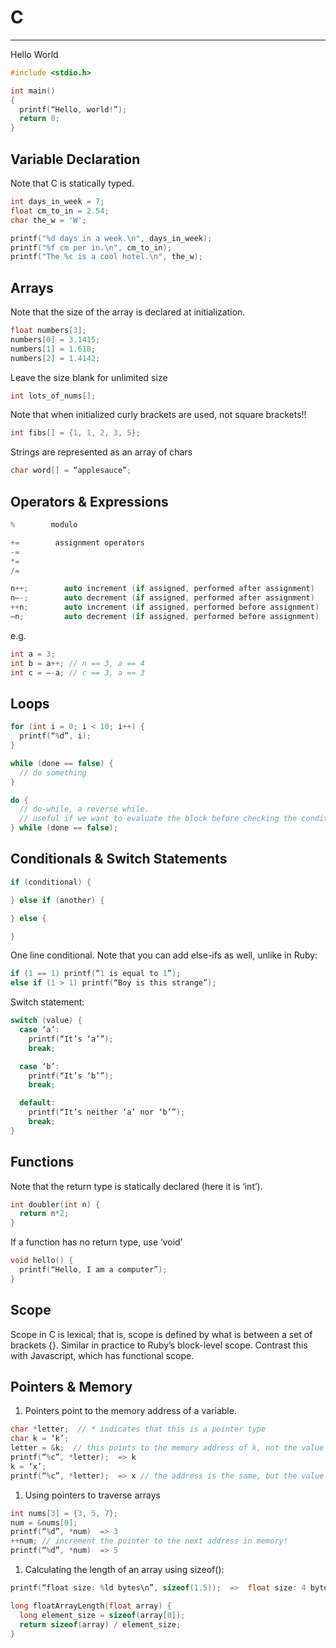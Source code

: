 # C
---

Hello World

```c
#include <stdio.h>

int main()
{
  printf(“Hello, world!”);
  return 0;
}
```


## Variable Declaration

Note that C is statically typed.

```c
int days_in_week = 7;
float cm_to_in = 2.54;
char the_w = 'W';

printf("%d days in a week.\n", days_in_week);
printf("%f cm per in.\n", cm_to_in);
printf("The %c is a cool hotel.\n", the_w);
```


## Arrays

Note that the size of the array is declared at initialization.

```c
float numbers[3];
numbers[0] = 3.1415;
numbers[1] = 1.618;
numbers[2] = 1.4142;
```

Leave the size blank for unlimited size

```c
int lots_of_nums[];
```

Note that when initialized curly brackets are used, not square brackets!!

```c
int fibs[] = {1, 1, 2, 3, 5};
```

Strings are represented as an array of chars

```c
char word[] = “applesauce”;
```


## Operators & Expressions

```c
%        modulo

+=        assignment operators
-=
*=
/=
```

```c
n++;        auto increment (if assigned, performed after assignment)
n—-;        auto decrement (if assigned, performed after assignment)
++n;        auto increment (if assigned, performed before assignment)
—n;         auto decrement (if assigned, performed before assignment)
```

e.g.

```c
int a = 3;
int b = a++; // n == 3, a == 4
int c = —-a; // c == 3, a == 3
```


## Loops

```c
for (int i = 0; i < 10; i++) {
  printf(“%d”, i);
}
```

```c
while (done == false) {
  // do something
}
```

```c
do {
  // do-while, a reverse while.
  // useful if we want to evaluate the block before checking the conditional.
} while (done == false);
```


## Conditionals & Switch Statements

```c
if (conditional) {

} else if (another) {

} else {

}
```

One line conditional. Note that  you can add else-ifs as well, unlike in Ruby:

```c
if (1 == 1) printf(“1 is equal to 1”);
else if (1 > 1) printf(“Boy is this strange”);
```

Switch statement:

```c
switch (value) {
  case ‘a’:
    printf(“It’s ‘a’”);
    break;

  case ‘b’:
    printf(“It’s ‘b’”);
    break;

  default:
    printf(“It’s neither ‘a’ nor ‘b’”);
    break;
}
```


## Functions

Note that the return type is statically declared (here it is ‘int’).

```c
int doubler(int n) {
  return n*2;
}
```

If a function has no return type, use ‘void’

```c
void hello() {
  printf(“Hello, I am a computer”);
}
```


## Scope

Scope in C is lexical; that is, scope is defined by what is between a set of brackets {}. Similar in practice to Ruby’s block-level scope. Contrast this with Javascript, which has functional scope.


## Pointers & Memory

1. Pointers point to the memory address of a variable.

  ```c
  char *letter;  // * indicates that this is a pointer type
  char k = ‘k’;
  letter = &k;  // this points to the memory address of k, not the value of k.
  printf(“%c”, *letter);  => k
  k = ‘x’;
  printf(“%c”, *letter);  => x // the address is the same, but the value has changed.
  ```

1. Using pointers to traverse arrays

  ```c
  int nums[3] = {3, 5, 7};
  num = &nums[0];
  printf(“%d”, *num)  => 3
  ++num; // increment the pointer to the next address in memory!
  printf(“%d”, *num)  => 5
  ```

1. Calculating the length of an array using sizeof():

  ```c
  printf(“float size: %ld bytes\n”, sizeof(1.5));  =>  float size: 4 bytes

  long floatArrayLength(float array) {
    long element_size = sizeof(array[0]);
    return sizeof(array) / element_size;
  }
  ```
